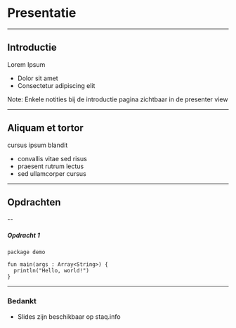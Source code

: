# Presentatie

---

## Introductie

Lorem Ipsum

* Dolor sit amet
* Consectetur adipiscing elit

Note:
Enkele notities bij de introductie pagina zichtbaar in de presenter view

---

## Aliquam et tortor

cursus ipsum blandit

* convallis vitae sed risus <!-- .element: class="fragment" -->
* praesent rutrum lectus <!-- .element: class="fragment" -->
* sed ullamcorper cursus <!-- .element: class="fragment" -->

---

## Opdrachten

--

##### Opdracht 1

```
package demo 
 
fun main(args : Array<String>) { 
  println("Hello, world!") 
}
```

---

### Bedankt

* Slides zijn beschikbaar op staq.info